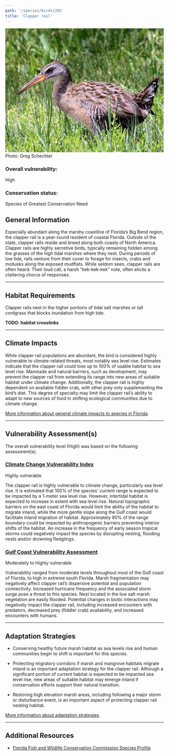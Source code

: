 ```yaml
---
path: '/species/birds/202'
title: 'Clapper rail'
---
```


<content-header icon="shorebirds" title="Clapper rail" subtitle="Rallus longirostris"></content-header>

<div id="TopSection">

<div class="header-photo"><img src="202.jpg" alt="Photo for 202"/>
<figcaption>Photo: Greg Schechter</figcaption></div>

<div>

### Overall vulnerability:

<div class="vulnerability vulnerability-high">High</div>



### Conservation status:

Species of Greatest Conservation Need

</div>
</div>

## General Information

Especially abundant along the marshy coastline of Florida’s Big Bend region, the clapper rail is a year-round resident of coastal Florida.  Outside of the state, clapper rails reside and breed along both coasts of North America.  Clapper rails are highly secretive birds, typically remaining hidden among the grasses of the high tidal marshes where they nest. During periods of low tide, rails venture from their cover to forage for insects, crabs and mollusks along the exposed mudflats.  While seldom seen, clapper rails are often heard.  Their loud call, a harsh “kek-kek-kek” note, often elicits a clattering chorus of responses.

<hr />

## Habitat Requirements

Clapper rails nest in the higher portions of tidal salt marshes or tall cordgrass that blocks inundation from high tide.

**TODO: habitat crosslinks**

<hr />

## Climate Impacts

While clapper rail populations are abundant, the bird is considered highly vulnerable to climate-related threats, most notably sea level rise.  Estimates indicate that the clapper rail could lose up to 100% of usable habitat to sea level rise.  Manmade and natural barriers, such as development, may prevent the clapper rail from extending its range into new areas of suitable habitat under climate change.  Additionally, the clapper rail is highly dependent on available fiddler crab, with other prey only supplementing the bird’s diet.  This degree of specialty may limit the clapper rail’s ability to adapt to new sources of food in shifting ecological communities due to climate change.

[More information about general climate impacts to species in Florida](/impacts/species).



<hr />

## Vulnerability Assessment(s)

The overall vulnerability level (High) was based on the following assessment(s).
#### 
<div class="vulnerability-header">
<h3><a href="/impacts/vulnerability/ccvi">Climate Change Vulnerability Index</a></h3>
<div class="vulnerability vulnerability-high">Highly vulnerable</div>
</div> 

The clapper rail is highly vulnerable to climate change, particularly sea level rise.  It is estimated that 100% of the species' current range is expected to be impacted by a 1-meter sea level rise.  However, intertidal habitat is expected to increase in extent with sea level rise.  Natural topographic barriers on the east coast of Florida would limit the ability of the habitat to migrate inland, while the more gentle slope  along the Gulf coast would facilitate inland migration of habitat.  Approximately 90% of the range boundary could be impacted by anthropogenic barriers preventing interior shifts of the habitat.  An increase in the frequency of early season tropical storms could negatively impact the species by disrupting nesting, flooding nests and/or drowning fledglings.

#### 
<div class="vulnerability-header">
<h3><a href="/impacts/vulnerability/gcva">Gulf Coast Vulnerability Assessment</a></h3>
<div class="vulnerability vulnerability-high">Moderately to Highly vulnerable</div>
</div> 

Vulnerability ranged from moderate levels throughout most of the Gulf coast of Florida, to high in extreme south Florida.  Marsh fragmentation may negatively affect clapper rail’s dispersive potential and population connectivity.  Increased hurricane frequency and the associated storm surge pose a threat to this species.  Nest located in the low salt marsh vegetation are easily flooded.  Potential changes in biotic interactions may negatively impact the clapper rail, including increased encounters with predators, decreased prey (fiddler crab) availability, and increased encounters with humans.


<hr />

## Adaptation Strategies

- Conserving healthy future marsh habitat as sea levels rise and human communities begin to shift is important for this species.

- Protecting migratory corridors if marsh and mangrove habitats migrate inland is an important adaptation strategy for the clapper rail.  Although a significant portion of current habitat is expected to be impacted sea level rise, new areas of suitable habitat may emerge inland if conservation efforts support their natural transition.

- Restoring high elevation marsh areas, including following a major storm or disturbance event, is an important aspect of protecting clapper rail nesting habitat.

[More information about adaptation strategies](/strategies).

<hr />


## Additional Resources

- [Florida Fish and Wildlife Conservation Commission Species Profile](http://legacy.myfwc.com/bba/docs/bba_clra.pdf)
